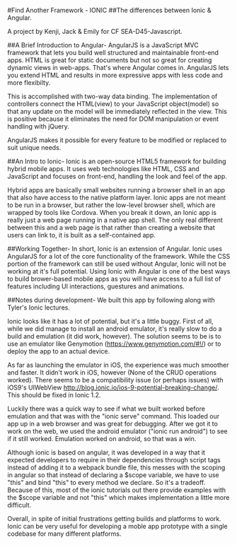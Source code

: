 #Find Another Framework - IONIC
##The differences between Ionic & Angular.

A project by Kenji, Jack & Emily for CF SEA-D45-Javascript.

##A Brief Introduction to Angular-
AngularJS is a JavaScript MVC framework that lets you build well structured and maintainable front-end apps. HTML is great for static documents but not so great for creating dynamic views in web-apps. That's where Angular comes in. AngularJS lets you extend HTML and results in more expressive apps with less code and more flexibilty.

This is accomplished with two-way data binding. The implementation of controllers connect the HTML(view) to your JavaScript object(model) so that any update on the model will be immediately reflected in the view. This is positive because it eliminates the need for DOM manipulation or event handling with jQuery.

AngularJS makes it possible for every feature to be modified or replaced to suit unique needs.

##An Intro to Ionic-
Ionic is an open-source HTML5 framework for building hybrid mobile apps. It uses web technologies like HTML, CSS and JavaScript and focuses on front-end, handling the look and feel of the app.

Hybrid apps are basically small websites running a browser shell in an app that also have access to the native platform layer. Ionic apps are not meant to be run in a browser, but rather the low-level browser shell, which are wrapped by tools like Cordova. When you break it down, an Ionic app is really just a web page running in a native app shell. The only real different between this and a web page is that rather than creating a website that users can link to, it is built as a self-contained app.

##Working Together-
In short, Ionic is an extension of Angular. Ionic uses AngularJS for a lot of the core functionality of the framework. While the CSS portion of the framework can still be used without Angular, Ionic will not be working at it's full potential. Using Ionic with Angular is one of the best ways to build brower-based mobile apps as you will have access to a full list of features including UI interactions, guestures and animations.

##Notes during development-
We built this app by following along with Tyler's Ionic lectures.

Ionic looks like it has a lot of potential, but it's a little buggy. First of all, while we did manage to install an android emulator, it's really slow to do a build and emulation (it did work, however). The solution seems to be is to use an emulator  like Genymotion (https://www.genymotion.com/#!/) or to deploy the app to an actual device.

As far as launching the emulator in iOS, the experience was much smoother and faster. It didn't work in iOS, however (None of the CRUD operations worked). There seems to be a compatibility issue (or perhaps issues) with iOS9's UIWebView http://blog.ionic.io/ios-9-potential-breaking-change/. This should be fixed in Ionic 1.2.

Luckily there was a quick way to see if what we built worked before emulation and that was with the "ionic serve" command. This loaded our app up in a web browser and was great for debugging. After we got it to work on the web, we used the android emulator ("ionic run android") to see if it still worked. Emulation worked on android, so that was a win.

Although ionic is based on angular, it was developed in a way that it expected developers to require in their dependencies through script tags instead of adding it to a webpack bundle file, this messes with the scoping in angular so that instead of declaring a $scope variable, we have to use "this" and bind "this" to every method we declare. So it's a tradeoff. Because of this, most of the ionic tutorials out there provide examples with the $scope variable and not "this" which makes implementation a little more difficult.

Overall, in spite of initial frustrations getting builds and platforms to work. Ionic can be very useful for developing a moble app prototype with a single codebase for many different platforms.
